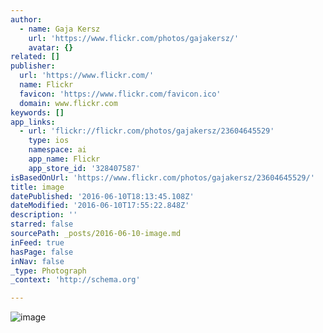 ```yaml
---
author:
  - name: Gaja Kersz
    url: 'https://www.flickr.com/photos/gajakersz/'
    avatar: {}
related: []
publisher:
  url: 'https://www.flickr.com/'
  name: Flickr
  favicon: 'https://www.flickr.com/favicon.ico'
  domain: www.flickr.com
keywords: []
app_links:
  - url: 'flickr://flickr.com/photos/gajakersz/23604645529'
    type: ios
    namespace: ai
    app_name: Flickr
    app_store_id: '328407587'
isBasedOnUrl: 'https://www.flickr.com/photos/gajakersz/23604645529/'
title: image
datePublished: '2016-06-10T18:13:45.108Z'
dateModified: '2016-06-10T17:55:22.848Z'
description: ''
starred: false
sourcePath: _posts/2016-06-10-image.md
inFeed: true
hasPage: false
inNav: false
_type: Photograph
_context: 'http://schema.org'

---
```

![image](https://farm6.staticflickr.com/5629/23604645529_f9af448793_b.jpg)